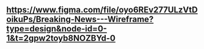 ## https://www.figma.com/file/oyo6REv277ULzVtDoikuPs/Breaking-News---Wireframe?type=design&node-id=0-1&t=2gpw2toyb8NOZBYd-0